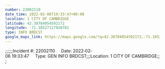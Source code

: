 ```yaml
---
number: 22002110
date_time: 2022-02-06T19:33:47+00:00
location: 1 CITY OF CAMBRIDGE
latitude: 42.38784054592172
longitude: -71.18527117928781
type: INFO BRDCST
google_maps_link: https://maps.google.com/?q=42.38784054592172,-71.18527117928781
---
```


;;;;;;Incident #: 22002110     Date: 2022‐02‐06 19:33:47     Type: GEN INFO BRDCST;;;Location: 1 CITY OF CAMBRIDGE;;;
